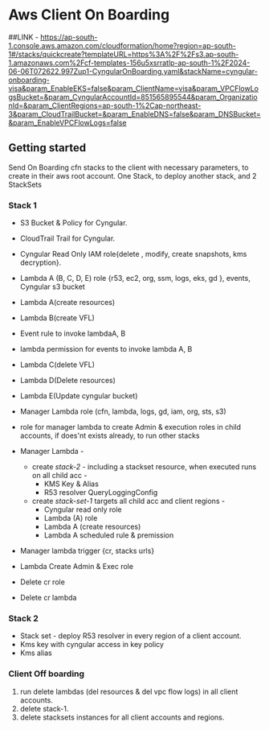 # Aws Client On Boarding


##LINK - 
https://ap-south-1.console.aws.amazon.com/cloudformation/home?region=ap-south-1#/stacks/quickcreate?templateURL=https%3A%2F%2Fs3.ap-south-1.amazonaws.com%2Fcf-templates-156u5xsrratlp-ap-south-1%2F2024-06-06T072622.997Zup1-CyngularOnBoarding.yaml&stackName=cyngular-onboarding-visa&param_EnableEKS=false&param_ClientName=visa&param_VPCFlowLogsBucket=&param_CyngularAccountId=851565895544&param_OrganizationId=&param_ClientRegions=ap-south-1%2Cap-northeast-3&param_CloudTrailBucket=&param_EnableDNS=false&param_DNSBucket=&param_EnableVPCFlowLogs=false

## Getting started

Send On Boarding cfn stacks to the client with necessary parameters, to create in their aws root account.
One Stack, to deploy another stack, and 2 StackSets

### Stack 1

* S3 Bucket & Policy for Cyngular.
* CloudTrail Trail for Cyngular.
* Cyngular Read Only IAM role{delete , modify, create snapshots, kms decryption}.

* Lambda A (B, C, D, E) role {r53, ec2, org, ssm, logs, eks, gd }, events, Cyngular s3 bucket
* Lambda A(create resources)
* Lambda B(create VFL)
* Event rule to invoke lambdaA, B
* lambda permission for events to invoke lambda A, B

* Lambda C(delete VFL)
* Lambda D(Delete resources)
* Lambda E(Update cyngular bucket)

* Manager Lambda role (cfn, lambda, logs, gd, iam, org, sts, s3)
* role for manager lambda to create Admin & execution roles in child accounts, if does'nt exists already, to run other stacks
* Manager Lambda -
  * create *stack-2* - including a stackset resource, when executed runs on all child acc -
    * KMS Key & Alias
    * R53 resolver QueryLoggingConfig
  * create *stack-set-1* targets all child acc and client regions -
    * Cyngular read only role
    * Lambda (A) role
    * Lambda A (create resources)
    * Lambda A scheduled rule & premission
* Manager lambda trigger {cr, stacks urls}
* Lambda Create Admin & Exec role

* Delete cr role
* Delete cr lambda

### Stack 2

* Stack set - deploy R53 resolver in every region of a client account.
* Kms key with cyngular access in key policy
* Kms alias

### Client Off boarding

1. run delete lambdas (del resources & del vpc flow logs) in all client accounts.
2. delete stack-1.
3. delete stacksets instances for all client accounts and regions.
